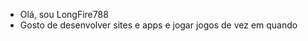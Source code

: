 - Olá, sou LongFire788
- Gosto de desenvolver sites e apps e jogar jogos de vez em quando

<!---
LongFire788/LongFire788 is a ✨ special ✨ repository because its `README.md` (this file) appears on your GitHub profile.
You can click the Preview link to take a look at your changes.
--->
